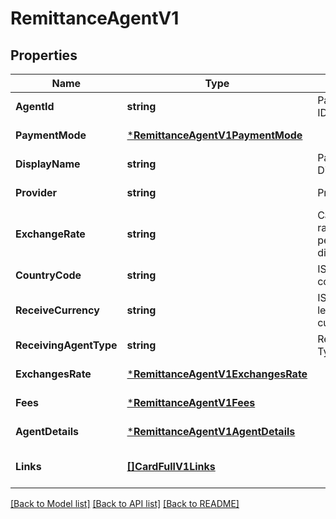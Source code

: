 # RemittanceAgentV1

## Properties
Name | Type | Description | Notes
------------ | ------------- | ------------- | -------------
**AgentId** | **string** | Payout Agent Hash ID | [default to null]
**PaymentMode** | [***RemittanceAgentV1PaymentMode**](Remittance_agent.v1_payment_mode.md) |  | [default to null]
**DisplayName** | **string** | Payout Agent Display Name | [default to null]
**Provider** | **string** | Provider Rails | [default to null]
**ExchangeRate** | **string** | Calculate exchange rate after fx percentage discounting | [default to null]
**CountryCode** | **string** | ISO-3166 alpha-3 country code | [default to null]
**ReceiveCurrency** | **string** | ISO-4217 three-letter receiving currency code | [default to null]
**ReceivingAgentType** | **string** | Receiver/Beneficiary Type | [default to null]
**ExchangesRate** | [***RemittanceAgentV1ExchangesRate**](Remittance_agent.v1_exchanges_rate.md) |  | [default to null]
**Fees** | [***RemittanceAgentV1Fees**](Remittance_agent.v1_fees.md) |  | [default to null]
**AgentDetails** | [***RemittanceAgentV1AgentDetails**](Remittance_agent.v1_agent_details.md) |  | [default to null]
**Links** | [**[]CardFullV1Links**](Card_full.v1_links.md) |  | [optional] [default to null]

[[Back to Model list]](../README.md#documentation-for-models) [[Back to API list]](../README.md#documentation-for-api-endpoints) [[Back to README]](../README.md)

